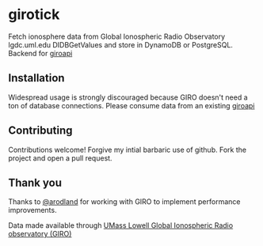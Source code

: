 # girotick
Fetch ionosphere data from Global Ionospheric Radio Observatory lgdc.uml.edu DIDBGetValues and store in DynamoDB or PostgreSQL. Backend for [giroapi](https://github.com/AF7TI/giroapi)

## Installation

Widespread usage is strongly discouraged because GIRO doesn't need a ton of database connections. Please consume data from an existing [giroapi](https://github.com/AF7TI/giroapi#running-code)

## Contributing
Contributions welcome! Forgive my intial barbaric use of github. Fork the project and open a pull request.

## Thank you
Thanks to [@arodland](https://github.com/arodland/girotick) for working with GIRO to implement performance improvements.

Data made available through [UMass Lowell Global Ionospheric Radio observatory (GIRO)](http://umlcar.uml.edu/DIDBase/RulesOfTheRoadForDIDBase.htm)
